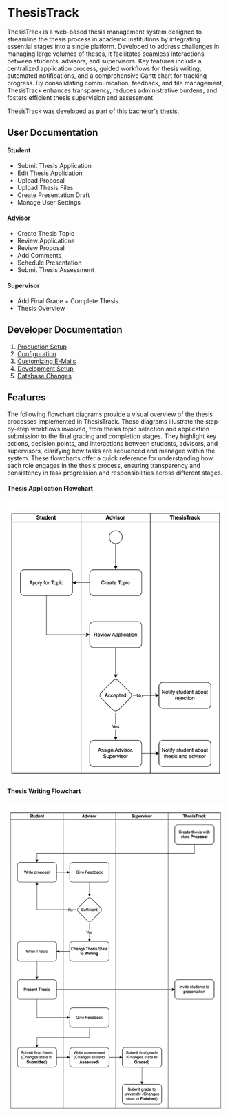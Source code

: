 # ThesisTrack

ThesisTrack is a web-based thesis management system designed to streamline the thesis process in academic institutions by integrating essential stages into a single platform. 
Developed to address challenges in managing large volumes of theses, it facilitates seamless interactions between students, advisors, and supervisors. 
Key features include a centralized application process, guided workflows for thesis writing, automated notifications, and a comprehensive Gantt chart for tracking progress. 
By consolidating communication, feedback, and file management, ThesisTrack enhances transparency, reduces administrative burdens, and fosters efficient thesis supervision and assessment.

ThesisTrack was developed as part of this [bachelor's thesis](docs/files/ba-thesis-fabian-emilius.pdf).

## User Documentation

#### Student
- Submit Thesis Application
- Edit Thesis Application
- Upload Proposal
- Upload Thesis Files
- Create Presentation Draft
- Manage User Settings

#### Advisor
- Create Thesis Topic
- Review Applications
- Review Proposal
- Add Comments
- Schedule Presentation
- Submit Thesis Assessment

#### Supervisor
- Add Final Grade + Complete Thesis
- Thesis Overview

## Developer Documentation

1. [Production Setup](docs/PRODUCTION.md)
2. [Configuration](docs/CONFIGURATION.md)
3. [Customizing E-Mails](docs/MAILS.md)
4. [Development Setup](docs/DEVELOPMENT.md)
5. [Database Changes](docs/DATABASE.md)

## Features

The following flowchart diagrams provide a visual overview of the thesis processes implemented in ThesisTrack. 
These diagrams illustrate the step-by-step workflows involved, from thesis topic selection and application submission to the final grading and completion stages. 
They highlight key actions, decision points, and interactions between students, advisors, and supervisors, clarifying how tasks are sequenced and managed within the system. 
These flowcharts offer a quick reference for understanding how each role engages in the thesis process, ensuring transparency and consistency in task progression and responsibilities across different stages.

#### Thesis Application Flowchart
![Thesis Application Flowchart](docs/files/thesis-application-flowchart.svg)

#### Thesis Writing Flowchart
![Thesis Writing Flowchart](docs/files/thesis-writing-flowchart.svg)
